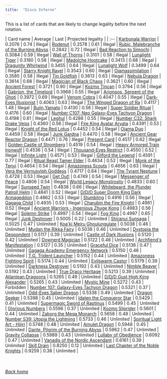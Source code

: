 ```yaml
---
title:  "Disco Inferno"
---
```


This is a list of cards that are likely to change legality before the next rotation.

| Card name | Average | Last | Projected legality |
| :-- |
[Karbonala Warrior](https://db.ygoprodeck.com/card/?search=Karbonala%20Warrior) | 0.2076 | 0.74 | Illegal |
[Rodenut](https://db.ygoprodeck.com/card/?search=Rodenut) | 0.2578 | 0.61 | Illegal |
[Rubic, Malebranche of the Burning Abyss](https://db.ygoprodeck.com/card/?search=Rubic,%20Malebranche%20of%20the%20Burning%20Abyss) | 0.2842 | 0.72 | Illegal |
[Bad Reaction to Simochi](https://db.ygoprodeck.com/card/?search=Bad%20Reaction%20to%20Simochi) | 0.3084 | 0.59 | Illegal |
[Wall of Thorns](https://db.ygoprodeck.com/card/?search=Wall%20of%20Thorns) | 0.3101 | 0.58 | Illegal |
[Lunalight Tiger](https://db.ygoprodeck.com/card/?search=Lunalight%20Tiger) | 0.3180 | 0.58 | Illegal |
[Madolche Hootcake](https://db.ygoprodeck.com/card/?search=Madolche%20Hootcake) | 0.3413 | 0.68 | Illegal |
[Dragunity Whirlwind](https://db.ygoprodeck.com/card/?search=Dragunity%20Whirlwind) | 0.3455 | 0.64 | Illegal |
[Lunalight Wolf](https://db.ygoprodeck.com/card/?search=Lunalight%20Wolf) | 0.3499 | 0.64 | Illegal |
[Starry Knight Rayel](https://db.ygoprodeck.com/card/?search=Starry%20Knight%20Rayel) | 0.3543 | 0.60 | Illegal |
[Ojamassimilation](https://db.ygoprodeck.com/card/?search=Ojamassimilation) | 0.3585 | 0.58 | Illegal |
[Tin Goldfish](https://db.ygoprodeck.com/card/?search=Tin%20Goldfish) | 0.3613 | 0.63 | Illegal |
[Nebula Dragon](https://db.ygoprodeck.com/card/?search=Nebula%20Dragon) | 0.3614 | 0.68 | Illegal |
[Magician of Black Chaos](https://db.ygoprodeck.com/card/?search=Magician%20of%20Black%20Chaos) | 0.3621 | 0.60 | Illegal |
[Ancient Forest](https://db.ygoprodeck.com/card/?search=Ancient%20Forest) | 0.3721 | 0.90 | Illegal |
[Kozmo Tincan](https://db.ygoprodeck.com/card/?search=Kozmo%20Tincan) | 0.3794 | 0.56 | Illegal |
[Gabrion, the Timelord](https://db.ygoprodeck.com/card/?search=Gabrion,%20the%20Timelord) | 0.3968 | 0.55 | Illegal |
[Arionpos, Serpent of the Ghoti](https://db.ygoprodeck.com/card/?search=Arionpos,%20Serpent%20of%20the%20Ghoti) | 0.3972 | 0.69 | Illegal |
[Venom Cobra](https://db.ygoprodeck.com/card/?search=Venom%20Cobra) | 0.4047 | 0.55 | Illegal |
[Dark-Eyes Illusionist](https://db.ygoprodeck.com/card/?search=Dark-Eyes%20Illusionist) | 0.4063 | 0.63 | Illegal |
[The Winged Dragon of Ra](https://db.ygoprodeck.com/card/?search=The%20Winged%20Dragon%20of%20Ra) | 0.4117 | 1.48 | Illegal |
[Bujin Yamato](https://db.ygoprodeck.com/card/?search=Bujin%20Yamato) | 0.4130 | 0.56 | Illegal |
[Super Soldier Ritual](https://db.ygoprodeck.com/card/?search=Super%20Soldier%20Ritual) | 0.4176 | 0.60 | Illegal |
[Number C107: Neo Galaxy-Eyes Tachyon Dragon](https://db.ygoprodeck.com/card/?search=Number%20C107:%20Neo%20Galaxy-Eyes%20Tachyon%20Dragon) | 0.4198 | 0.61 | Illegal |
[Leghul](https://db.ygoprodeck.com/card/?search=Leghul) | 0.4288 | 0.55 | Illegal |
[Number C32: Shark Drake Veiss](https://db.ygoprodeck.com/card/?search=Number%20C32:%20Shark%20Drake%20Veiss) | 0.4360 | 0.56 | Illegal |
[Fire King Avatar Arvata](https://db.ygoprodeck.com/card/?search=Fire%20King%20Avatar%20Arvata) | 0.4391 | 0.53 | Illegal |
[Knight of the Red Lotus](https://db.ygoprodeck.com/card/?search=Knight%20of%20the%20Red%20Lotus) | 0.4452 | 0.54 | Illegal |
[Ojama Duo](https://db.ygoprodeck.com/card/?search=Ojama%20Duo) | 0.4459 | 0.58 | Illegal |
[Junk Gardna](https://db.ygoprodeck.com/card/?search=Junk%20Gardna) | 0.4470 | 0.58 | Illegal |
[Ancient Gear Reactor Dragon](https://db.ygoprodeck.com/card/?search=Ancient%20Gear%20Reactor%20Dragon) | 0.4471 | 0.76 | Illegal |
[Present Card](https://db.ygoprodeck.com/card/?search=Present%20Card) | 0.4517 | 0.62 | Illegal |
[Golden Castle of Stromberg](https://db.ygoprodeck.com/card/?search=Golden%20Castle%20of%20Stromberg) | 0.4519 | 0.54 | Illegal |
[Heavy Armored Train Ironwolf](https://db.ygoprodeck.com/card/?search=Heavy%20Armored%20Train%20Ironwolf) | 0.4536 | 0.54 | Illegal |
[Thousand-Eyes Restrict](https://db.ygoprodeck.com/card/?search=Thousand-Eyes%20Restrict) | 0.4550 | 0.52 | Illegal |
[Infinite Light](https://db.ygoprodeck.com/card/?search=Infinite%20Light) | 0.4571 | 0.53 | Illegal |
[Gilford the Legend](https://db.ygoprodeck.com/card/?search=Gilford%20the%20Legend) | 0.4591 | 0.77 | Illegal |
[Ritual Beast Tamer Elder](https://db.ygoprodeck.com/card/?search=Ritual%20Beast%20Tamer%20Elder) | 0.4634 | 0.52 | Illegal |
[Monk of the Tenyi](https://db.ygoprodeck.com/card/?search=Monk%20of%20the%20Tenyi) | 0.4654 | 0.54 | Illegal |
[Amazoness Scouts](https://db.ygoprodeck.com/card/?search=Amazoness%20Scouts) | 0.4656 | 0.63 | Illegal |
[Vera the Vernusylph Goddess](https://db.ygoprodeck.com/card/?search=Vera%20the%20Vernusylph%20Goddess) | 0.4717 | 0.64 | Illegal |
[The Tyrant Neptune](https://db.ygoprodeck.com/card/?search=The%20Tyrant%20Neptune) | 0.4728 | 0.53 | Illegal |
[Get Out!](https://db.ygoprodeck.com/card/?search=Get%20Out!) | 0.4749 | 0.54 | Illegal |
[Messenger of Peace](https://db.ygoprodeck.com/card/?search=Messenger%20of%20Peace) | 0.4806 | 0.54 | Illegal |
[World Legacy Monstrosity](https://db.ygoprodeck.com/card/?search=World%20Legacy%20Monstrosity) | 0.4833 | 0.60 | Illegal |
[Sunseed Twin](https://db.ygoprodeck.com/card/?search=Sunseed%20Twin) | 0.4838 | 0.66 | Illegal |
[Whitebeard, the Plunder Patroll Helm](https://db.ygoprodeck.com/card/?search=Whitebeard,%20the%20Plunder%20Patroll%20Helm) | 0.4841 | 0.52 | Illegal |
[D/D/D Super Doom King Dark Armageddon](https://db.ygoprodeck.com/card/?search=D/D/D%20Super%20Doom%20King%20Dark%20Armageddon) | 0.4862 | 0.53 | Illegal |
[Stumbling](https://db.ygoprodeck.com/card/?search=Stumbling) | 0.4916 | 0.56 | Illegal |
[Gagaga Child](https://db.ygoprodeck.com/card/?search=Gagaga%20Child) | 0.4935 | 0.53 | Illegal |
[Charubin the Fire Knight](https://db.ygoprodeck.com/card/?search=Charubin%20the%20Fire%20Knight) | 0.4981 | 0.52 | Illegal |
[Ancient Warriors - Ingenious Zhuge Kong](https://db.ygoprodeck.com/card/?search=Ancient%20Warriors%20-%20Ingenious%20Zhuge%20Kong) | 0.4983 | 0.56 | Illegal |
[Solemn Strike](https://db.ygoprodeck.com/card/?search=Solemn%20Strike) | 0.4997 | 0.54 | Illegal |
[Fog King](https://db.ygoprodeck.com/card/?search=Fog%20King) | 0.4997 | 0.65 | Illegal |
[Junk Destroyer](https://db.ygoprodeck.com/card/?search=Junk%20Destroyer) | 0.5005 | 0.22 | Unlimited |
[Shiranui Sunsaga](https://db.ygoprodeck.com/card/?search=Shiranui%20Sunsaga) | 0.5025 | 0.47 | Unlimited |
[Koa'ki Meiru Ghoulungulate](https://db.ygoprodeck.com/card/?search=Koa'ki%20Meiru%20Ghoulungulate) | 0.5038 | 0.46 | Unlimited |
[Mudan the Rikka Fairy](https://db.ygoprodeck.com/card/?search=Mudan%20the%20Rikka%20Fairy) | 0.5038 | 0.46 | Unlimited |
[Dystopia the Despondent](https://db.ygoprodeck.com/card/?search=Dystopia%20the%20Despondent) | 0.5117 | 0.39 | Unlimited |
[Castle of Dark Illusions](https://db.ygoprodeck.com/card/?search=Castle%20of%20Dark%20Illusions) | 0.5120 | 0.42 | Unlimited |
[Downerd Magician](https://db.ygoprodeck.com/card/?search=Downerd%20Magician) | 0.5122 | 0.46 | Unlimited |
[Archfiend's Manifestation](https://db.ygoprodeck.com/card/?search=Archfiend's%20Manifestation) | 0.5127 | 0.35 | Unlimited |
[Graceful Dice](https://db.ygoprodeck.com/card/?search=Graceful%20Dice) | 0.5138 | 0.47 | Unlimited |
[Gagaga Academy Emergency Network](https://db.ygoprodeck.com/card/?search=Gagaga%20Academy%20Emergency%20Network) | 0.5150 | 0.46 | Unlimited |
[T.G. Trident Launcher](https://db.ygoprodeck.com/card/?search=T.G.%20Trident%20Launcher) | 0.5152 | 0.44 | Unlimited |
[Amazoness Fighting Spirit](https://db.ygoprodeck.com/card/?search=Amazoness%20Fighting%20Spirit) | 0.5174 | 0.44 | Unlimited |
[Evilswarm Castor](https://db.ygoprodeck.com/card/?search=Evilswarm%20Castor) | 0.5179 | 0.39 | Unlimited |
[Darkness Destroyer](https://db.ygoprodeck.com/card/?search=Darkness%20Destroyer) | 0.5192 | 0.43 | Unlimited |
[Nimble Beaver](https://db.ygoprodeck.com/card/?search=Nimble%20Beaver) | 0.5192 | 0.43 | Unlimited |
[True Draco Heritage](https://db.ygoprodeck.com/card/?search=True%20Draco%20Heritage) | 0.5213 | 0.39 | Unlimited |
[Atlantean Dragoons](https://db.ygoprodeck.com/card/?search=Atlantean%20Dragoons) | 0.5265 | 0.49 | Unlimited |
[D/D/D Gust High King Alexander](https://db.ygoprodeck.com/card/?search=D/D/D%20Gust%20High%20King%20Alexander) | 0.5265 | 0.43 | Unlimited |
[Mystic Mine](https://db.ygoprodeck.com/card/?search=Mystic%20Mine) | 0.5272 | 0.43 | Forbidden |
[Number 107: Galaxy-Eyes Tachyon Dragon](https://db.ygoprodeck.com/card/?search=Number%20107:%20Galaxy-Eyes%20Tachyon%20Dragon) | 0.5321 | 0.37 | Unlimited |
[Odd-Eyes Saber Dragon](https://db.ygoprodeck.com/card/?search=Odd-Eyes%20Saber%20Dragon) | 0.5338 | 0.49 | Unlimited |
[Dragon Seeker](https://db.ygoprodeck.com/card/?search=Dragon%20Seeker) | 0.5398 | 0.45 | Unlimited |
[Idaten the Conqueror Star](https://db.ygoprodeck.com/card/?search=Idaten%20the%20Conqueror%20Star) | 0.5429 | 0.41 | Unlimited |
[Supermagic Sword of Raptinus](https://db.ygoprodeck.com/card/?search=Supermagic%20Sword%20of%20Raptinus) | 0.5499 | 0.45 | Unlimited |
[Glorious Numbers](https://db.ygoprodeck.com/card/?search=Glorious%20Numbers) | 0.5596 | 0.37 | Unlimited |
[Kozmo Sliprider](https://db.ygoprodeck.com/card/?search=Kozmo%20Sliprider) | 0.5601 | 0.44 | Unlimited |
[Zaborg the Mega Monarch](https://db.ygoprodeck.com/card/?search=Zaborg%20the%20Mega%20Monarch) | 0.5658 | 0.48 | Unlimited |
[Number S39: Utopia the Lightning](https://db.ygoprodeck.com/card/?search=Number%20S39:%20Utopia%20the%20Lightning) | 0.5733 | 0.46 | Unlimited |
[Spiritual Light Art - Hijiri](https://db.ygoprodeck.com/card/?search=Spiritual%20Light%20Art%20-%20Hijiri) | 0.5748 | 0.48 | Unlimited |
[Amulet Dragon](https://db.ygoprodeck.com/card/?search=Amulet%20Dragon) | 0.5948 | 0.45 | Unlimited |
[Dante, Pilgrim of the Burning Abyss](https://db.ygoprodeck.com/card/?search=Dante,%20Pilgrim%20of%20the%20Burning%20Abyss) | 0.5962 | 0.47 | Unlimited |
[Gravity Collapse](https://db.ygoprodeck.com/card/?search=Gravity%20Collapse) | 0.5989 | 0.43 | Unlimited |
[Lullaby of Obedience](https://db.ygoprodeck.com/card/?search=Lullaby%20of%20Obedience) | 0.6092 | 0.47 | Unlimited |
[Vanadis of the Nordic Ascendant](https://db.ygoprodeck.com/card/?search=Vanadis%20of%20the%20Nordic%20Ascendant) | 0.6161 | 0.39 | Unlimited |
[Skill Drain](https://db.ygoprodeck.com/card/?search=Skill%20Drain) | 0.8250 | 0.12 | Unlimited |
[Last Chapter of the Noble Knights](https://db.ygoprodeck.com/card/?search=Last%20Chapter%20of%20the%20Noble%20Knights) | 0.9259 | 0.38 | Unlimited |

<br>

###### [Back home](index)